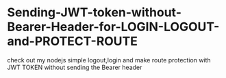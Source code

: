 # Sending-JWT-token-without-Bearer-Header-for-LOGIN-LOGOUT-and-PROTECT-ROUTE
check out my nodejs simple logout,login and make route protection with JWT TOKEN without sending the Bearer header
